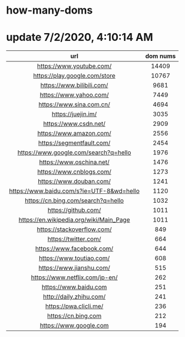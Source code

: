 # how-many-doms

# update 7/2/2020, 4:10:14 AM

url | dom nums
:-: | :-:
https://www.youtube.com/ | 14409
https://play.google.com/store | 10767
https://www.bilibili.com/ | 9681
https://www.yahoo.com/ | 7449
https://www.sina.com.cn/ | 4694
https://juejin.im/ | 3035
https://www.csdn.net/ | 2909
https://www.amazon.com/ | 2556
https://segmentfault.com/ | 2454
https://www.google.com/search?q=hello | 1976
https://www.oschina.net/ | 1476
https://www.cnblogs.com/ | 1273
https://www.douban.com/ | 1241
https://www.baidu.com/s?ie=UTF-8&wd=hello | 1120
https://cn.bing.com/search?q=hello | 1032
https://github.com/ | 1011
https://en.wikipedia.org/wiki/Main_Page | 1011
https://stackoverflow.com/ | 849
https://twitter.com/ | 664
https://www.facebook.com/ | 644
https://www.toutiao.com/ | 608
https://www.jianshu.com/ | 515
https://www.netflix.com/jp-en/ | 262
https://www.baidu.com | 251
http://daily.zhihu.com/ | 241
https://pwa.clicli.me/ | 236
https://cn.bing.com | 212
https://www.google.com | 194
